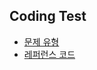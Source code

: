 ## Coding Test

- [문제 유형](https://github.com/nampluskr/sw_pro/blob/main/problems.md)
- [레퍼런스 코드](https://github.com/nampluskr/coding_test/blob/main/ref.md)
